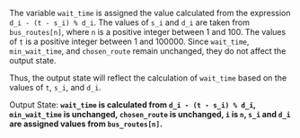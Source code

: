 The variable `wait_time` is assigned the value calculated from the expression `d_i - (t - s_i) % d_i`. The values of `s_i` and `d_i` are taken from `bus_routes[n]`, where `n` is a positive integer between 1 and 100. The values of `t` is a positive integer between 1 and 100000. Since `wait_time`, `min_wait_time`, and `chosen_route` remain unchanged, they do not affect the output state.

Thus, the output state will reflect the calculation of `wait_time` based on the values of `t`, `s_i`, and `d_i`.

Output State: **`wait_time` is calculated from `d_i - (t - s_i) % d_i`, `min_wait_time` is unchanged, `chosen_route` is unchanged, `i` is `n`, `s_i` and `d_i` are assigned values from `bus_routes[n]`.**